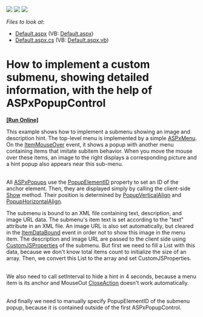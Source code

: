 <!-- default badges list -->
![](https://img.shields.io/endpoint?url=https://codecentral.devexpress.com/api/v1/VersionRange/128564433/15.1.3%2B)
[![](https://img.shields.io/badge/Open_in_DevExpress_Support_Center-FF7200?style=flat-square&logo=DevExpress&logoColor=white)](https://supportcenter.devexpress.com/ticket/details/E4735)
[![](https://img.shields.io/badge/📖_How_to_use_DevExpress_Examples-e9f6fc?style=flat-square)](https://docs.devexpress.com/GeneralInformation/403183)
<!-- default badges end -->
<!-- default file list -->
*Files to look at*:

* [Default.aspx](./CS/Default.aspx) (VB: [Default.aspx](./VB/Default.aspx))
* [Default.aspx.cs](./CS/Default.aspx.cs) (VB: [Default.aspx.vb](./VB/Default.aspx.vb))
<!-- default file list end -->
# How to implement a custom submenu, showing detailed information, with the help of ASPxPopupControl
<!-- run online -->
**[[Run Online]](https://codecentral.devexpress.com/e4735/)**
<!-- run online end -->


<p>This example shows how to implement a submenu showing an image and description hint. The top-level menu is implemented by a simple <a href="http://documentation.devexpress.com/#AspNet/clsDevExpressWebASPxMenuASPxMenutopic"><u>ASPxMenu</u></a>. On the <a href="http://help.devexpress.com/#AspNet/DevExpressWebASPxMenuScriptsASPxClientMenuBase_ItemMouseOvertopic"><u>ItemMouseOver</u></a> event, it shows a popup with another menu containing items that imitate subitem behavior. When you move the mouse over these items, an image to the right displays a corresponding picture and a hint popup also appears near this sub-menu.</p><p><br />
All <a href="http://documentation.devexpress.com/#AspNet/clsDevExpressWebASPxPopupControlASPxPopupControltopic"><u>ASPxPopups</u></a> use the <a href="http://documentation.devexpress.com/#AspNet/DevExpressWebASPxPopupControlASPxPopupControl_PopupElementIDtopic"><u>PopupElementID</u></a> property to set an ID of the anchor element. Then, they are displayed simply by calling the client-side <a href="http://documentation.devexpress.com/#AspNet/DevExpressWebASPxPopupControlScriptsASPxClientPopupControlBase_Showtopic"><u>Show</u></a> method. Their position is determined by <a href="http://documentation.devexpress.com/#AspNet/DevExpressWebASPxPopupControlASPxPopupControl_PopupVerticalAligntopic"><u>PopupVerticalAlign</u></a> and <a href="http://documentation.devexpress.com/#AspNet/DevExpressWebASPxPopupControlASPxPopupControl_PopupHorizontalAligntopic"><u>PopupHorizontalAlign</u></a>.</p><p>The submenu is bound to an XML file containing text, description, and image URL data. The submenu's item text is set according to the "text" attribute in an XML file. An image URL is also set automatically, but cleared in the <a href="http://documentation.devexpress.com/#AspNet/DevExpressWebASPxMenuASPxMenuBase_ItemDataBoundtopic"><u>ItemDataBound</u></a> event in order not to show this image in the menu item. The description and image URL are passed to the client side using <a href="http://documentation.devexpress.com/#AspNet/DevExpressWebASPxMenuASPxMenuBase_JSPropertiestopic"><u>CustomJSProperties</u></a> of the submenu. But first we need to fill a List with this data, because we don't know total items count to initialize the size of an array. Then, we convert this List to the array and set CustomJSProperties.</p><p><br />
We also need to call setInterval to hide a hint in 4 seconds, because a menu item is its anchor and MouseOut <a href="http://documentation.devexpress.com/#AspNet/DevExpressWebASPxPopupControlASPxPopupControl_CloseActiontopic"><u>CloseAction</u></a> doesn't work automatically.</p><p><br />
And finally we need to manually specify PopupElementID of the submenu popup, because it is contained outside of the first ASPxPopupControl.</p>

<br/>


